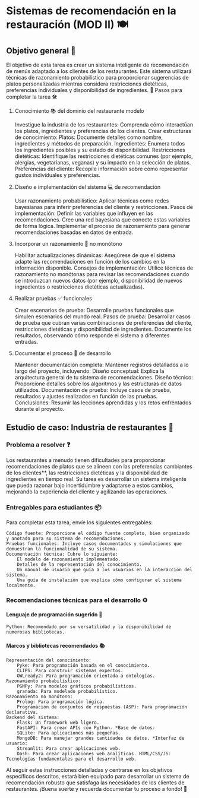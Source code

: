 # Sistemas de recomendación en la restauración (MOD II) 🍽️
## Objetivo general 🎯

El objetivo de esta tarea es crear un sistema inteligente de recomendación de menús adaptado a los clientes de los restaurantes. Este sistema utilizará técnicas de razonamiento probabilístico para proporcionar sugerencias de platos personalizadas mientras considera restricciones dietéticas, preferencias individuales y disponibilidad de ingredientes. 🥗
Pasos para completar la tarea 🛠️
1. Conocimiento 📚 del dominio del restaurante modelo

    Investigue la industria de los restaurantes: Comprenda cómo interactúan los platos, ingredientes y preferencias de los clientes.
    Crear estructuras de conocimiento:
        Platos: Documente detalles como nombre, ingredientes y métodos de preparación.
        Ingredientes: Enumera todos los ingredientes posibles y su estado de disponibilidad.
        Restricciones dietéticas: Identifique las restricciones dietéticas comunes (por ejemplo, alergias, vegetarianas, veganas) y su impacto en la selección de platos.
        Preferencias del cliente: Recopile información sobre cómo representar gustos individuales y preferencias.

2. Diseño e implementación del sistema 💻 de recomendación

    Usar razonamiento probabilístico: Aplicar técnicas como redes bayesianas para inferir preferencias del cliente y restricciones.
        Pasos de implementación:
            Definir las variables que influyen en las recomendaciones.
            Cree una red bayesiana que conecte estas variables de forma lógica.
            Implementar el proceso de razonamiento para generar recomendaciones basadas en datos de entrada.

3. Incorporar un razonamiento 🔄 no monótono

    Habilitar actualizaciones dinámicas: Asegúrese de que el sistema adapte las recomendaciones en función de los cambios en la información disponible.
        Consejos de implementación:
            Utilice técnicas de razonamiento no monótonas para revisar las recomendaciones cuando se introduzcan nuevos datos (por ejemplo, disponibilidad de nuevos ingredientes o restricciones dietéticas actualizadas).

4. Realizar pruebas ✅ funcionales

    Crear escenarios de prueba: Desarrolle pruebas funcionales que simulen escenarios del mundo real.
        Pasos de prueba:
            Desarrollar casos de prueba que cubran varias combinaciones de preferencias del cliente, restricciones dietéticas y disponibilidad de ingredientes.
            Documente los resultados, observando cómo responde el sistema a diferentes entradas.

5. Documentar el proceso 📝 de desarrollo

    Mantener documentación completa: Mantener registros detallados a lo largo del proyecto, incluyendo:
        Diseño conceptual: Explica la arquitectura general de tu sistema de recomendaciones.
        Diseño técnico: Proporcione detalles sobre los algoritmos y las estructuras de datos utilizados.
        Documentación de prueba: Incluye casos de prueba, resultados y ajustes realizados en función de las pruebas.
        Conclusiones: Resumir las lecciones aprendidas y los retos enfrentados durante el proyecto.

## Estudio de caso: Industria de restaurantes 🍴
### Problema a resolver ❓

Los restaurantes a menudo tienen dificultades para proporcionar recomendaciones de platos que se alineen con las preferencias cambiantes de los clientes**, las restricciones dietéticas y la disponibilidad de ingredientes en tiempo real. Su tarea es desarrollar un sistema inteligente que pueda razonar bajo incertidumbre y adaptarse a estos cambios, mejorando la experiencia del cliente y agilizando las operaciones.

### Entregables para estudiantes 📦
Para completar esta tarea, envíe los siguientes entregables:

    Código fuente: Proporcione el código fuente completo, bien organizado y anotado para su sistema de recomendaciones.
    Pruebas funcionales: Incluye casos documentados y simulaciones que demuestran la funcionalidad de su sistema.
    Documentación técnica: Cubre lo siguiente:
        El modelo de razonamiento implementado.
        Detalles de la representación del conocimiento.
        Un manual de usuario que guía a los usuarios en la interacción del sistema.
        Una guía de instalación que explica cómo configurar el sistema localmente.

### Recomendaciones técnicas para el desarrollo ⚙️
#### Lenguaje de programación sugerido 🐍

    Python: Recomendado por su versatilidad y la disponibilidad de numerosas bibliotecas.

#### Marcos y bibliotecas recomendados 📚

    Representación del conocimiento:
        Pyke: Para programación basada en el conocimiento.
        CLIPS: Para construir sistemas expertos.
        OWLready2: Para programación orientada a ontologías.
    Razonamiento probabilístico:
        PGMPy: Para modelos gráficos probabilísticos.
        granada: Para modelado probabilístico.
    Razonamiento no monótono:
        Prolog: Para programación lógica.
        Programación de conjuntos de respuestas (ASP): Para programación declarativa.
    Backend del sistema:
        Flask: Un framework web ligero.
        FastAPI: Para crear APIs con Python. *Base de datos:
        SQLite: Para aplicaciones más pequeñas.
        MongoDB: Para manejar grandes cantidades de datos. *Interfaz de usuario:
        Streamlit: Para crear aplicaciones web.
        Dash: Para crear aplicaciones web analíticas. HTML/CSS/JS: Tecnologías fundamentales para el desarrollo web.

Al seguir estas instrucciones detalladas y centrarse en los objetivos específicos descritos, estará bien equipado para desarrollar un sistema de recomendación robusto que satisfaga las necesidades de los clientes de restaurantes. ¡Buena suerte y recuerda documentar tu proceso a fondo! 🌟
